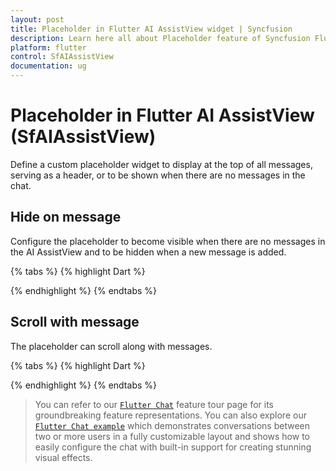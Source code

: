 ```yaml
---
layout: post
title: Placeholder in Flutter AI AssistView widget | Syncfusion
description: Learn here all about Placeholder feature of Syncfusion Flutter AI AssistView (SfAIAssistView) widget, including its properties and more.
platform: flutter
control: SfAIAssistView
documentation: ug
---
```


# Placeholder in Flutter AI AssistView (SfAIAssistView)

Define a custom placeholder widget to display at the top of all messages, serving as a header, or to be shown when there are no messages in the chat.

## Hide on message

Configure the placeholder to become visible when there are no messages in the AI AssistView and to be hidden when a new message is added.

{% tabs %}
{% highlight Dart %}

{% endhighlight %}
{% endtabs %}

## Scroll with message

The placeholder can scroll along with messages.

{% tabs %}
{% highlight Dart %}

{% endhighlight %}
{% endtabs %}

>You can refer to our [`Flutter Chat`](https://www.syncfusion.com/flutter-widgets/flutter-chat) feature tour page for its groundbreaking feature representations. You can also explore our [`Flutter Chat example`](https://flutter.syncfusion.com/#/chat/getting-started) which demonstrates conversations between two or more users in a fully customizable layout and shows how to easily configure the chat with built-in support for creating stunning visual effects.